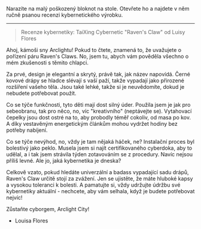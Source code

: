 Narazíte na malý poškozený bloknot na stole. Otevřete ho a najdete v něm ručně psanou recenzi kybernetického výrobku.

---

> Recenze kybernetiky: TaiXing Cybernetic "Raven's Claw"
> od Luisy Flores

Ahoj, kámoši sny Arclightu! Pokud to čtete, znamená to, že uvažujete o pořízení páru Raven's Claws. No, jsem tu, abych vám pověděla všechno o mém zkušenosti s těmito chlapci.

Za prvé, design je elegantní a skrytý, právě tak, jak název napovídá. Černé kovové drápy se hladce slévají s vaší paží, takže vypadají jako přirozené rozšíření vašeho těla. Jsou také lehké, takže si je neuvědomíte, dokud je nebudete potřebovat použít.

Co se týče funkčnosti, tyto děti mají dost silný úder. Použila jsem je jak pro sebeobranu, tak pro něco, no, víc "kreativního" (neptávejte se). Vytahovací čepelky jsou dost ostré na to, aby probodly téměř cokoliv, od masa po kov. A díky vestavěným energetickým článkům mohou vydržet hodiny bez potřeby nabíjení.

Co se týče nevýhod, no, vždy je tam nějaká háček, ne? Instalační proces byl bolestivý jako peklo. Musela jsem si najít certifikovaného cyberdoka, aby to udělal, a i tak jsem strávila týden zotavováním se z procedury. Navíc nejsou příliš levné. Ale jo, jaká kybernetika je dneska?

Celkově vzato, pokud hledáte univerzální a badass vypadající sadu drápů, Raven's Claw určitě stojí za zvážení. Jen se ujistěte, že máte hluboké kapsy a vysokou toleranci k bolesti. A pamatujte si, vždy udržujte údržbu své kybernetiky aktuální - nechcete, aby vám selhala, když je budete potřebovat nejvíc!

Zůstaňte cyborgem, Arclight City!

- Louisa Flores
